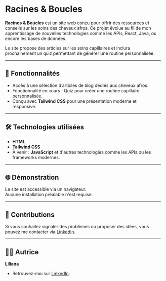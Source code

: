 # Racines & Boucles

**Racines & Boucles** est un site web conçu pour offrir des ressources et conseils sur les soins des cheveux afros. Ce projet évolue au fil de mon apprentissage de nouvelles technologies comme les APIs, React, Java, ou encore les bases de données.  

Le site propose des articles sur les soins capillaires et inclura prochainement un quiz permettant de générer une routine personnalisée.

---

## 🚀 Fonctionnalités

- Accès à une sélection d’articles de blog dédiés aux cheveux afros.
- Fonctionnalité en cours : Quiz pour créer une routine capillaire personnalisée.
- Conçu avec **Tailwind CSS** pour une présentation moderne et responsive.

---

## 🛠️ Technologies utilisées

- **HTML**
- **Tailwind CSS**
- À venir : **JavaScript** et d'autres technologies comme les APIs ou les frameworks modernes.

---

## 🌐 Démonstration

Le site est accessible via un navigateur.  
Aucune installation préalable n'est requise.

---

## 🤝 Contributions

Si vous souhaitez signaler des problèmes ou proposer des idées, vous pouvez me contacter via [LinkedIn](https://www.linkedin.com/in/liliana-amangoua-developpeuse-web-alternance/).

---

## 👩‍💻 Autrice

**Liliana**  
- Retrouvez-moi sur [LinkedIn](https://www.linkedin.com/in/liliana-amangoua-developpeuse-web-alternance/).

